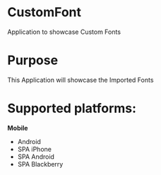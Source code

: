 CustomFont
=============

Application to showcase Custom Fonts


# Purpose
This Application will showcase the Imported Fonts

# Supported platforms:
**Mobile**
 * Android
 * SPA iPhone
 * SPA Android
 * SPA Blackberry